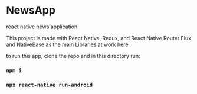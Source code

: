 # NewsApp
react native news application

This project is made with React Native, Redux, and React Native Router Flux and NativeBase as the main Libraries at work here.

to run this app, clone the repo and in this directory run:

### `npm i`

### `npx react-native run-android`

